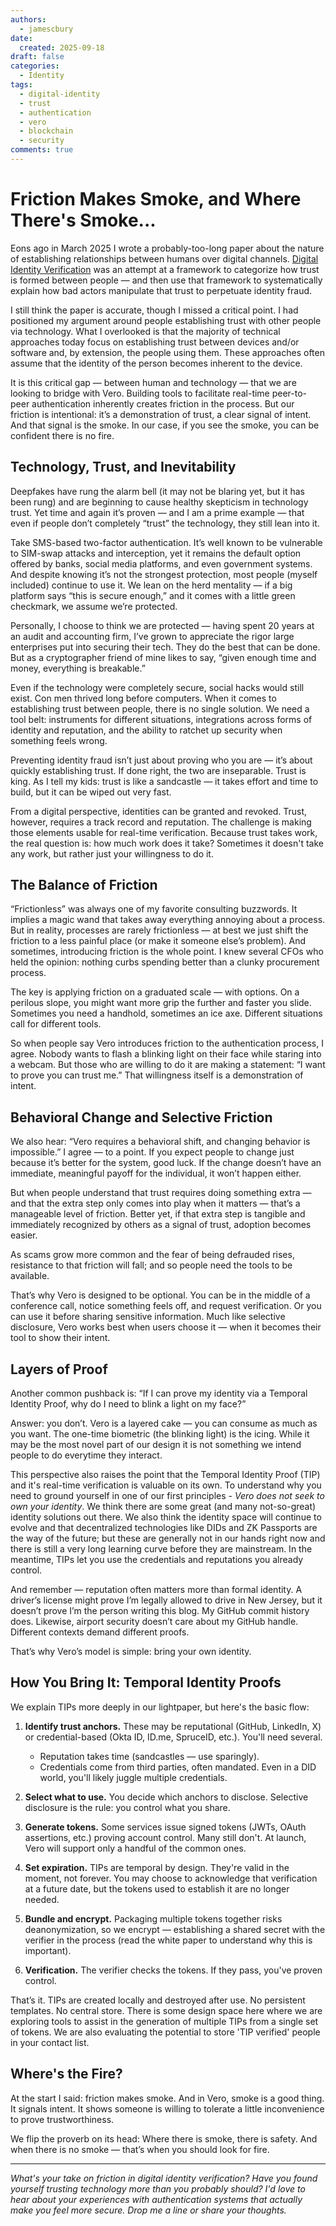```yaml
---
authors:
  - jamescbury
date:
  created: 2025-09-18
draft: false
categories:
  - Identity
tags:
  - digital-identity
  - trust
  - authentication
  - vero
  - blockchain
  - security
comments: true
---
```


# Friction Makes Smoke, and Where There's Smoke...

Eons ago in March 2025 I wrote a probably-too-long paper about the nature of establishing relationships between humans over digital channels. [Digital Identity Verification](digital_identity_verification.md) was an attempt at a framework to categorize how trust is formed between people — and then use that framework to systematically explain how bad actors manipulate that trust to perpetuate identity fraud.

I still think the paper is accurate, though I missed a critical point. I had positioned my argument around people establishing trust with other people via technology. What I overlooked is that the majority of technical approaches today focus on establishing trust between devices and/or software and, by extension, the people using them. These approaches often assume that the identity of the person becomes inherent to the device.

It is this critical gap — between human and technology — that we are looking to bridge with Vero. Building tools to facilitate real-time peer-to-peer authentication inherently creates friction in the process. But our friction is intentional: it’s a demonstration of trust, a clear signal of intent. And that signal is the smoke. In our case, if you see the smoke, you can be confident there is no fire.

<!-- more -->

## Technology, Trust, and Inevitability

Deepfakes have rung the alarm bell (it may not be blaring yet, but it has been rung) and are beginning to cause healthy skepticism in technology trust. Yet time and again it’s proven — and I am a prime example — that even if people don’t completely “trust” the technology, they still lean into it.

Take SMS-based two-factor authentication. It’s well known to be vulnerable to SIM-swap attacks and interception, yet it remains the default option offered by banks, social media platforms, and even government systems. And despite knowing it’s not the strongest protection, most people (myself included) continue to use it. We lean on the herd mentality — if a big platform says “this is secure enough,” and it comes with a little green checkmark, we assume we’re protected.

Personally, I choose to think we are protected — having spent 20 years at an audit and accounting firm, I’ve grown to appreciate the rigor large enterprises put into securing their tech. They do the best that can be done. But as a cryptographer friend of mine likes to say, “given enough time and money, everything is breakable.”

Even if the technology were completely secure, social hacks would still exist. Con men thrived long before computers. When it comes to establishing trust between people, there is no single solution. We need a tool belt: instruments for different situations, integrations across forms of identity and reputation, and the ability to ratchet up security when something feels wrong.

Preventing identity fraud isn’t just about proving who you are — it’s about quickly establishing trust. If done right, the two are inseparable. Trust is king. As I tell my kids: trust is like a sandcastle — it takes effort and time to build, but it can be wiped out very fast.

From a digital perspective, identities can be granted and revoked. Trust, however, requires a track record and reputation. The challenge is making those elements usable for real-time verification. Because trust takes work, the real question is: how much work does it take?  Sometimes it doesn't take any work, but rather just your willingness to do it.

## The Balance of Friction

“Frictionless” was always one of my favorite consulting buzzwords. It implies a magic wand that takes away everything annoying about a process. But in reality, processes are rarely frictionless — at best we just shift the friction to a less painful place (or make it someone else’s problem). And sometimes, introducing friction is the whole point. I knew several CFOs who held the opinion: nothing curbs spending better than a clunky procurement process.

The key is applying friction on a graduated scale — with options. On a perilous slope, you might want more grip the further and faster you slide. Sometimes you need a handhold, sometimes an ice axe. Different situations call for different tools.

So when people say Vero introduces friction to the authentication process, I agree. Nobody wants to flash a blinking light on their face while staring into a webcam. But those who are willing to do it are making a statement: “I want to prove you can trust me.” That willingness itself is a demonstration of intent.

## Behavioral Change and Selective Friction

We also hear: “Vero requires a behavioral shift, and changing behavior is impossible.” I agree — to a point. If you expect people to change just because it’s better for the system, good luck. If the change doesn’t have an immediate, meaningful payoff for the individual, it won’t happen either.

But when people understand that trust requires doing something extra — and that the extra step only comes into play when it matters — that’s a manageable level of friction. Better yet, if that extra step is tangible and immediately recognized by others as a signal of trust, adoption becomes easier.

As scams grow more common and the fear of being defrauded rises, resistance to that friction will fall; and so people need the tools to be available.

That’s why Vero is designed to be optional. You can be in the middle of a conference call, notice something feels off, and request verification. Or you can use it before sharing sensitive information. Much like selective disclosure, Vero works best when users choose it — when it becomes their tool to show their intent.

## Layers of Proof

Another common pushback is: “If I can prove my identity via a Temporal Identity Proof, why do I need to blink a light on my face?”

Answer: you don’t. Vero is a layered cake — you can consume as much as you want. The one-time biometric (the blinking light) is the icing.  While it may be the most novel part of our design it is not something we intend people to do everytime they interact.

This perspective also raises the point that the Temporal Identity Proof (TIP) and it's real-time verification is valuable on its own.  To understand why you need to ground yourself in one of our first principles - *Vero does not seek to own your identity*.  We think there are some great (and many not-so-great) identity solutions out there.  We also think the identity space will continue to evolve and that decentralized technologies like DIDs and ZK Passports are the way of the future; but these are generally not in our hands right now and there is still a very long learning curve before they are mainstream.  In the meantime, TIPs let you use the credentials and reputations you already control.

And remember — reputation often matters more than formal identity. A driver’s license might prove I’m legally allowed to drive in New Jersey, but it doesn’t prove I’m the person writing this blog. My GitHub commit history does. Likewise, airport security doesn’t care about my GitHub handle. Different contexts demand different proofs.

That’s why Vero’s model is simple: bring your own identity.

## How You Bring It: Temporal Identity Proofs

We explain TIPs more deeply in our lightpaper, but here's the basic flow:

1. **Identify trust anchors.** These may be reputational (GitHub, LinkedIn, X) or credential-based (Okta ID, ID.me, SpruceID, etc.). You'll need several.
   - Reputation takes time (sandcastles — use sparingly).
   - Credentials come from third parties, often mandated. Even in a DID world, you'll likely juggle multiple credentials.

2. **Select what to use.** You decide which anchors to disclose. Selective disclosure is the rule: you control what you share.

3. **Generate tokens.** Some services issue signed tokens (JWTs, OAuth assertions, etc.) proving account control. Many still don't. At launch, Vero will support only a handful of the common ones.

4. **Set expiration.** TIPs are temporal by design. They're valid in the moment, not forever. You may choose to acknowledge that verification at a future date, but the tokens used to establish it are no longer needed.

5. **Bundle and encrypt.** Packaging multiple tokens together risks deanonymization, so we encrypt — establishing a shared secret with the verifier in the process (read the white paper to understand why this is important).

6. **Verification.** The verifier checks the tokens. If they pass, you've proven control.

That’s it. TIPs are created locally and destroyed after use. No persistent templates. No central store.   There is some design space here where we are exploring tools to assist in the generation of multiple TIPs from a single set of tokens.  We are also evaluating the potential to store 'TIP verified' people in your contact list.

## Where's the Fire?

At the start I said: friction makes smoke. And in Vero, smoke is a good thing. It signals intent. It shows someone is willing to tolerate a little inconvenience to prove trustworthiness.

We flip the proverb on its head:
Where there is smoke, there is safety. And when there is no smoke — that’s when you should look for fire.

---

*What's your take on friction in digital identity verification? Have you found yourself trusting technology more than you probably should? I'd love to hear about your experiences with authentication systems that actually make you feel more secure. Drop me a line or share your thoughts.*
